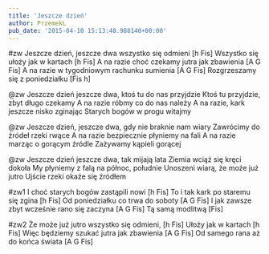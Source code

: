 ```yaml
---
title: 'Jeszcze dzień'
author: PrzemekL
pub_date: '2015-04-10 15:13:48.988140+00:00'
---
```


#zw
Jeszcze dzień, jeszcze dwa wszystko się odmieni [h Fis]
Wszystko się ułoży jak w kartach [h Fis]
A na razie choć czekamy jutra jak zbawienia [A G Fis]
A na razie w tygodniowym rachunku sumienia [A G Fis]
Rozgrzeszamy się z poniedziałku [Fis h]

@zw
Jeszcze dzień jeszcze dwa, ktoś tu do nas przyjdzie
Ktoś tu przyjdzie, zbyt długo czekamy
A na razie róbmy co do nas należy
A na razie, kark jeszcze nisko zginając
Starych bogów w progu witajmy

@zw
Jeszcze dzień, jeszcze dwa, gdy nie braknie nam wiary
Zawrócimy do źródeł rzeki rwące
A na razie bezpiecznie płyniemy na fali
A na razie marząc o gorącym źródle
Zażywamy kąpieli gorącej

@zw
Jeszcze dzień jeszcze dwa, tak mijają lata
Ziemia wciąż się kręci dokoła
My płyniemy z falą na północ, południe
Unoszeni wiarą, że może już jutro 
Ujście rzeki okaże się źródłem

#zw1
I choć starych bogów zastąpili nowi [h Fis]
To i tak kark po staremu się zgina [h Fis]
Od poniedziałku co trwa do soboty [A G Fis]
I jak zawsze zbyt wcześnie rano się zaczyna [A G Fis]
Tą samą modlitwą [Fis]

#zw2
Że może już jutro wszystko się odmieni, [h Fis]
Ułoży jak w kartach [h Fis]
Więc będziemy szukać jutra jak zbawienia [A G Fis]
Od samego rana aż do końca świata [A G Fis]